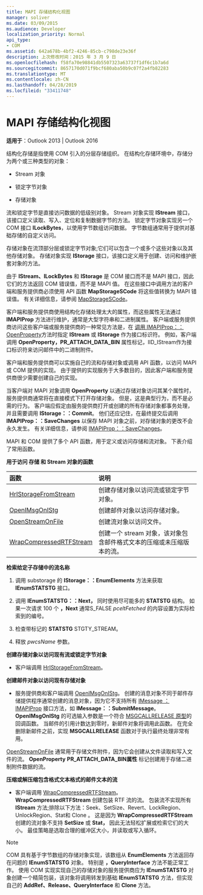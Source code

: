 ```yaml
---
title: MAPI 存储结构化视图
manager: soliver
ms.date: 03/09/2015
ms.audience: Developer
localization_priority: Normal
api_type:
- COM
ms.assetid: 642a678b-4bf2-4246-85cb-c798de23e36f
description: 上次修改时间：2015 年 3 月 9 日
ms.openlocfilehash: f58fa70e98841db5507323a63737f1df6c1b7a6d
ms.sourcegitcommit: 8657170d071f9bcf680aba50b9c07f2a4fb82283
ms.translationtype: MT
ms.contentlocale: zh-CN
ms.lasthandoff: 04/28/2019
ms.locfileid: "33411748"
---
```

# <a name="structured-storage-in-mapi"></a>MAPI 存储结构化视图

  
  
**适用于**：Outlook 2013 | Outlook 2016 
  
结构化存储是指使用 COM 引入的分层存储组织。 在结构化存储环境中，存储分为两个或三种类型的对象： 
  
- Stream 对象
    
- 锁定字节对象
    
- 存储对象
    
流和锁定字节是直接访问数据的低级别对象。 Stream 对象实现 **IStream** 接口，该接口定义读取、写入、定位和复制数据字节的方法。 锁定字节对象实现另一个 COM 接口 **ILockBytes**，以使用字节数组访问数据。 字节数组通常用于提供对基础存储的自定义访问。
  
存储对象在流顶部分层或锁定字节对象;它们可以包含一个或多个这些对象以及其他存储对象。 存储对象实现 **IStorage** 接口，该接口定义用于创建、访问和维护嵌套对象的方法。 
  
由于 **IStream、ILockBytes** 和 **IStorage** 是 COM 接口而不是 MAPI 接口，因此它们的方法返回 COM 错误值，而不是 MAPI 值。 在这些接口中调用方法的客户端和服务提供商必须使用 API 函数 **MapStorageSCode** 将这些值转换为 MAPI 错误值。 有关详细信息，请参阅 [MapStorageSCode](mapstoragescode.md)。
  
客户端和服务提供商使用结构化存储处理太大的属性，而这些属性无法通过 **IMAPIProp** 方法进行维护，通常是大型字符串和二进制属性。 客户端或服务提供商访问这些客户端或服务提供商的一种常见方法是，在 [调用 IMAPIProp：：OpenProperty](imapiprop-openproperty.md)方法时指定 **IStream** 或 **IStorage** 作为接口标识符。 例如，客户端调用 **OpenProperty，PR_ATTACH_DATA_BIN** 属性标记，IID_IStream作为接口标识符来访问邮件中的二进制附件。  
  
客户端和服务提供商可以实施自己的流和存储对象或调用 API 函数，以访问 MAPI 或 COM 提供的实现。 由于提供的实现服务于大多数目的，因此客户端和服务提供商很少需要创建自己的实现。 
  
当客户端对 MAPI 对象调用 **OpenProperty** 以通过存储对象访问其某个属性时，服务提供商通常将在直接模式下打开存储对象。 但是，这是典型行为，而不是必需的行为。 客户端应假定由服务提供商打开或创建的所有存储对象都事务处理，并且需要调用 **IStorage：：Commit**。 他们还应记住，在最终提交后调用 **IMAPIProp：：SaveChanges** 以保存 MAPI 对象之前，对存储对象的更改不会永久发生。 有关详细信息，请参阅 [IMAPIProp：：SaveChanges](imapiprop-savechanges.md)。
  
MAPI 和 COM 提供了多个 API 函数，用于定义或访问存储和流对象。 下表介绍了常用函数。
  
**用于访问 存储 和 Stream 对象的函数**

|**函数**|**说明**|
|:-----|:-----|
|[HrIStorageFromStream](hristoragefromstream.md) <br/> |创建存储对象以访问流或锁定字节对象。  <br/> |
|[OpenIMsgOnIStg](openimsgonistg.md) <br/> |创建邮件对象以访问存储对象。  <br/> |
|[OpenStreamOnFile](openstreamonfile.md) <br/> |创建流对象以访问文件。  <br/> |
|[WrapCompressedRTFStream](wrapcompressedrtfstream.md) <br/> |创建一个 stream 对象，该对象包含邮件格式文本的压缩或未压缩版本的流。  <br/> |
   
 **检索给定子存储中的流名称**
  
1. 调用 substorage 的 **IStorage：：EnumElements** 方法来获取 **IEnumSTATSTG** 接口。 
    
2. 调用 **IEnumSTATSTG：：Next，** 同时使用尽可能多的 **STATSTG** 结构。 如果一次请求 100 个 **，Next** 通常S_FALSE  _pceltFetched_ 的内容设置为实际检索到的编号。 
    
3. 检查带标记的 **STATSTG** STGTY_STREAM。 
    
4. 释放  _pwcsName_ 参数。 
    
 **创建存储对象以访问现有流或锁定字节对象**
  
- 客户端调用 [HrIStorageFromStream](hristoragefromstream.md)。 
    
 **创建邮件对象以访问现有存储对象**
  
- 服务提供商和客户端调用 [OpenIMsgOnIStg](openimsgonistg.md)。 创建的消息对象不同于邮件存储提供程序通常创建的消息对象，因为它不支持所有 [IMessage ： IMAPIProp](imessageimapiprop.md) 接口方法，如 **IMessage：：SubmitMessage**。 **OpenIMsgOnIStg** 的可选输入参数是一个符合 [MSGCALLRELEASE 原型](msgcallrelease.md)的回调函数。 当邮件的引用计数达到零时，新邮件对象将调用此函数。 在完全删除新邮件之前，实现 **MSGCALLRELEASE** 函数对于执行最终处理非常有用。 
    
[OpenStreamOnFile](openstreamonfile.md) 通常用于存储文件附件，因为它会创建从文件读取和写入文件的流。 **OpenProperty** **PR_ATTACH_DATA_BIN属性** 标记创建用于存储二进制附件数据的流。 
  
 **压缩或解压缩包含格式文本格式的邮件文本的流**
  
- 客户端调用 [WrapCompressedRTFStream](wrapcompressedrtfstream.md)。 **WrapCompressedRTFStream** 创建包装 RTF 流的流。 包装流不实现所有 **IStream** 方法;排除以下方法：Seek、SetSize、Revert、LockRegion、UnlockRegion、Stat和 Clone 。      这是因为 **WrapCompressedRTFStream** 创建的流对象不支持 **SetSize** 或 **Stat，** 因此无法轻松扩展或检索它们的大小。 最佳策略是选取合理的缓冲区大小，并读取或写入循环。
    
> [!NOTE]
> COM 具有基于字节数组的存储对象实现，该数组从 **EnumElements** 方法返回存在问题的 **IEnumSTATSTG** 对象。 特别是 **，QueryInterface** 方法不能正常工作。 使用 COM 实现实现自己的存储对象的服务提供商应为 **IEnumSTATSTG** 对象创建一个精简包装，该对象将调用转发到基础 **IEnumSTATSTG** 方法，但实现自己的 **AddRef、Release、QueryInterface** 和 **Clone** 方法。   
  

